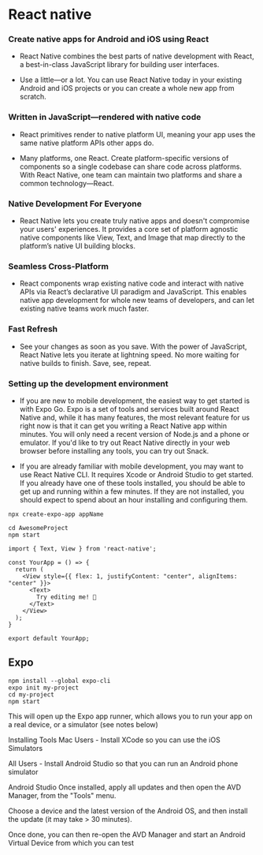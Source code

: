 # React native 

### Create native apps for Android and iOS using React
* React Native combines the best parts of native development with React, a best-in-class JavaScript library for building user interfaces.

* Use a little—or a lot. You can use React Native today in your existing Android and iOS projects or you can create a whole new app from scratch.

### Written in JavaScript—rendered with native code
* React primitives render to native platform UI, meaning your app uses the same native platform APIs other apps do.

* Many platforms, one React. Create platform-specific versions of components so a single codebase can share code across platforms. With React Native, one team can maintain two platforms and share a common technology—React.

### Native Development For Everyone
* React Native lets you create truly native apps and doesn't compromise your users' experiences. It provides a core set of platform agnostic native components like View, Text, and Image that map directly to the platform’s native UI building blocks.

### Seamless Cross-Platform
* React components wrap existing native code and interact with native APIs via React’s declarative UI paradigm and JavaScript. This enables native app development for whole new teams of developers, and can let existing native teams work much faster.

### Fast Refresh
* See your changes as soon as you save. With the power of JavaScript, React Native lets you iterate at lightning speed. No more waiting for native builds to finish. Save, see, repeat.


### Setting up the development environment

* If you are new to mobile development, the easiest way to get started is with Expo Go. Expo is a set of tools and services built around React Native and, while it has many features, the most relevant feature for us right now is that it can get you writing a React Native app within minutes. You will only need a recent version of Node.js and a phone or emulator. If you'd like to try out React Native directly in your web browser before installing any tools, you can try out Snack.

* If you are already familiar with mobile development, you may want to use React Native CLI. It requires Xcode or Android Studio to get started. If you already have one of these tools installed, you should be able to get up and running within a few minutes. If they are not installed, you should expect to spend about an hour installing and configuring them.

```
npx create-expo-app appName

cd AwesomeProject
npm start

```
```import React from 'react';
import { Text, View } from 'react-native';

const YourApp = () => {
  return (
    <View style={{ flex: 1, justifyContent: "center", alignItems: "center" }}>
      <Text>
        Try editing me! 🎉
      </Text>
    </View>
  );
}

export default YourApp;

```

## Expo
```
npm install --global expo-cli
expo init my-project
cd my-project
npm start
```
This will open up the Expo app runner, which allows you to run your app on a real device, or a simulator (see notes below)

Installing Tools
Mac Users - Install XCode so you can use the iOS Simulators

All Users - Install Android Studio so that you can run an Android phone simulator

Android Studio
Once installed, apply all updates and then open the AVD Manager, from the "Tools" menu.

Choose a device and the latest version of the Android OS, and then install the update (it may take > 30 minutes).

Once done, you can then re-open the AVD Manager and start an Android Virtual Device from which you can test